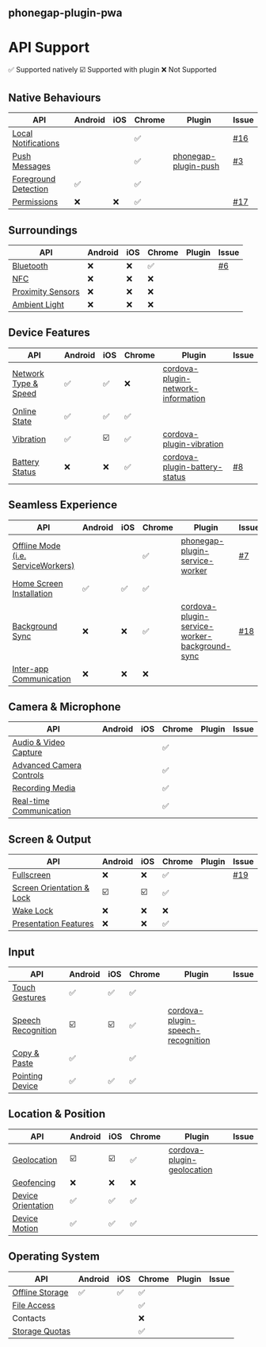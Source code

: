 
phonegap-plugin-pwa
------------------------

# API Support

:white_check_mark: Supported natively
:ballot_box_with_check: Supported with plugin
:x: Not Supported

## Native Behaviours

| API                  | Android | iOS | Chrome | Plugin | Issue |
| -------------------- | ------- | --- | ------- | ------ | ----- |
| [Local Notifications](http://www.w3.org/TR/notifications/)  |         |     | :white_check_mark:        | | [#16](https://github.com/phonegap/phonegap-plugin-pwa/issues/16) |
| [Push Messages](https://w3c.github.io/push-api/)        |         |     | :white_check_mark: | [phonegap-plugin-push](https://github.com/phonegap/phonegap-plugin-push) | [#3](https://github.com/phonegap/phonegap-plugin-pwa/issues/3) |
| [Foreground Detection](https://w3c.github.io/page-visibility/) | :white_check_mark: |     | :white_check_mark: | | |
| [Permissions](https://w3c.github.io/permissions/) | :x: | :x: | :white_check_mark: | | [#17](https://github.com/phonegap/phonegap-plugin-pwa/issues/17) |

## Surroundings

| API                  | Android | iOS | Chrome | Plugin | Issue |
| -------------------- | ------- | --- | ------- | ------ | ----- |
| [Bluetooth](https://webbluetoothcg.github.io/web-bluetooth/) | :x: | :x: | :white_check_mark: | | [#6](https://github.com/phonegap/phonegap-plugin-pwa/issues/6) |
| [NFC](https://w3c.github.io/web-nfc/) | :x: | :x: | :x: | | |
| [Proximity Sensors](https://w3c.github.io/proximity/) | :x: | :x: | :x: | | |
| [Ambient Light](https://w3c.github.io/ambient-light/) | :x: | :x: | :x: | | |

## Device Features

| API                  | Android | iOS | Chrome | Plugin | Issue |
| -------------------- | ------- | --- | ------- | ------ | ----- |
| [Network Type & Speed](http://wicg.github.io/netinfo/) | :white_check_mark: | :white_check_mark: | :x: | [cordova-plugin-network-information](https://github.com/apache/cordova-plugin-network-information) | |
| [Online State](https://html.spec.whatwg.org/multipage/Chromes.html#Chrome-state) | :white_check_mark: | :white_check_mark: | :white_check_mark: | | |
| [Vibration](https://w3c.github.io/vibration/) | :white_check_mark: | :ballot_box_with_check: | :white_check_mark: | [cordova-plugin-vibration](https://github.com/apache/cordova-plugin-vibration) | |
| [Battery Status](https://dvcs.w3.org/hg/dap/raw-file/default/battery/Overview.html)       | :x: | :x: | :white_check_mark: | [cordova-plugin-battery-status](https://github.com/apache/cordova-plugin-battery-status)  | [#8](https://github.com/phonegap/phonegap-plugin-pwa/issues/8) |

## Seamless Experience

| API                      | Android | iOS | Chrome | Plugin | Issue |
| -------------------- | ------- | --- | ------- | ------ | ----- |
| [Offline Mode (i.e. ServiceWorkers)](https://www.w3.org/TR/service-workers/)             |         |     | :white_check_mark: | [phonegap-plugin-service-worker](https://github.com/phonegap/phonegap-plugin-service-worker) | [#7](https://github.com/phonegap/phonegap-plugin-pwa/issues/7) |
| [Home Screen Installation](https://w3c.github.io/manifest/) | :white_check_mark: | :white_check_mark: | :white_check_mark: | | |
| [Background Sync](https://wicg.github.io/BackgroundSync/spec/) | :x: | :x: | :white_check_mark: | [cordova-plugin-service-worker-background-sync](https://github.com/MobileChromeApps/cordova-plugin-service-worker-background-sync) | [#18](https://github.com/phonegap/phonegap-plugin-pwa/issues/18) |
| [Inter-app Communication](https://www.w3.org/TR/web-intents/)  | :x: | :x: | :x: | | |

## Camera & Microphone

| API                      | Android | iOS | Chrome | Plugin | Issue |
| -------------------- | ------- | --- | ------- | ------ | ----- |
| [Audio & Video Capture](https://whatwebcando.today/camera-microphone.html)    |         |     | :white_check_mark: | | |
| [Advanced Camera Controls](https://w3c.github.io/mediacapture-image/) |         |     | :white_check_mark: | | |
| [Recording Media](https://w3c.github.io/mediacapture-record/MediaRecorder.html)          |         |     | :white_check_mark: | | |
| [Real-time Communication](https://w3c.github.io/webrtc-pc/)  |         |     | :white_check_mark: | | |

## Screen & Output

| API                       | Android | iOS | Chrome | Plugin | Issue |
| -------------------- | ------- | --- | ------- | ------ | ----- |
| [Fullscreen](https://fullscreen.spec.whatwg.org/) | :x: | :x: | :white_check_mark: | | [#19](https://github.com/phonegap/phonegap-plugin-pwa/issues/19) |
| [Screen Orientation & Lock](https://w3c.github.io/screen-orientation/) | :ballot_box_with_check: | :ballot_box_with_check: | :white_check_mark: |
| [Wake Lock](https://w3c.github.io/wake-lock/) | :x: | :x: | :x: | | |
| [Presentation Features](https://w3c.github.io/presentation-api/)     | :x: | :x: | :white_check_mark: | | |

## Input

| API                      | Android | iOS | Chrome | Plugin | Issue |
| -------------------- | ------- | --- | ------- | ------ | ----- |
| [Touch Gestures](https://w3c.github.io/touch-events/) | :white_check_mark: | :white_check_mark: | :white_check_mark: | | |
| [Speech Recognition](https://dvcs.w3.org/hg/speech-api/raw-file/tip/speechapi.html#speechreco-section) | :ballot_box_with_check: | :ballot_box_with_check: | :white_check_mark: | [cordova-plugin-speech-recognition](https://github.com/macdonst/SpeechRecognitionPlugin) | |
| [Copy & Paste](https://w3c.github.io/clipboard-apis/) | :white_check_mark: |     | :white_check_mark: | | |
| [Pointing Device](https://www.w3.org/TR/mediaqueries-4/#mf-interaction)          | :white_check_mark: | :white_check_mark: | :white_check_mark: | | |

## Location & Position

| API                      | Android | iOS | Chrome | Plugin | Issue |
| -------------------- | ------- | --- | ------- | ------ | ----- |
| [Geolocation](https://www.w3.org/TR/geolocation-API/) | :ballot_box_with_check: | :ballot_box_with_check: | :white_check_mark: | [cordova-plugin-geolocation](https://github.com/apache/cordova-plugin-geolocation) | |
| [Geofencing](https://w3c.github.io/geofencing-api/) | :x: | :x: | :x: | | |
| [Device Orientation](https://w3c.github.io/deviceorientation/spec-source-orientation.html) | :white_check_mark: | :white_check_mark: | :white_check_mark: | | |
| [Device Motion](https://w3c.github.io/deviceorientation/spec-source-orientation.html#devicemotion) | :white_check_mark: | :white_check_mark: | :white_check_mark: | | |

## Operating System

| API                      | Android | iOS | Chrome | Plugin | Issue |
| -------------------- | ------- | --- | ------- | ------ | ----- |
| [Offline Storage](https://html.spec.whatwg.org/multipage/webstorage.html)          | :white_check_mark: | :white_check_mark: | :white_check_mark: | | |
| [File Access](https://w3c.github.io/FileAPI/)              |         |     | :white_check_mark: | | |
| Contacts                 |         |     | :x:     | | |
| [Storage Quotas](https://w3c.github.io/quota-api/)           |         |     | :white_check_mark: | | |

